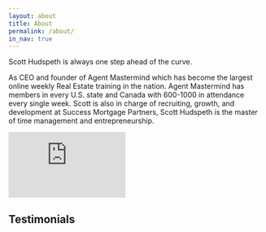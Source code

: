 ```yaml
---
layout: about
title: About
permalink: /about/
in_nav: true
---
```



Scott Hudspeth is always one step ahead of the curve.

As CEO and founder of Agent Mastermind which has become the largest online weekly Real Estate training in the nation. Agent Mastermind has members in every U.S. state and Canada with 600-1000 in attendance every single week. Scott is also in charge of recruiting, growth, and development at Success Mortgage Partners, Scott Hudspeth is the master of time management and entrepreneurship.

<div style="max-width: 800px; margin: 0 auto;"><iframe width="230" height="129" src="https://www.youtube.com/embed/jl0RswE68WY" frameborder="0" allowfullscreen=""></iframe></div>

## Testimonials

&nbsp;
